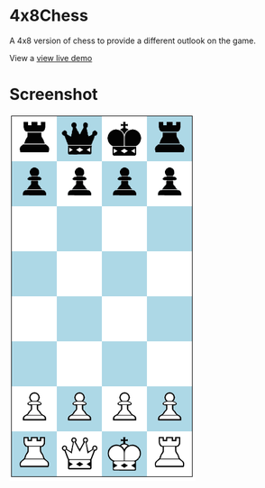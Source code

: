 # 4x8Chess

A 4x8 version of chess to provide a different outlook on the game.

View a [view live demo](https://strawstack.github.io/Chess4x8/)


# Screenshot

[![](./screenshot.png)](https://strawstack.github.io/Chess4x8/)
